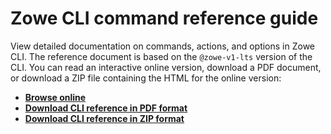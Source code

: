# Zowe CLI command reference guide

View detailed documentation on commands, actions, and options in Zowe CLI. The reference document is based on the `@zowe-v1-lts` version of the CLI. You can read an interactive online version, download a PDF document, or download a ZIP file containing the HTML for the online version:
- <b><a href="/v1.4.x/web_help/index.html" target="_blank">Browse online</a></b>
- <b><a href="/v1.4.x/CLIReference_Zowe.pdf" target="_blank">Download CLI reference in PDF format</a></b>
- <b><a href="/v1.4.x/zowe_web_help.zip" target="_blank">Download CLI reference in ZIP format</a></b>
